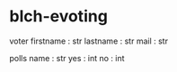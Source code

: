 # blch-evoting

voter
    firstname : str
    lastname : str
    mail : str

polls
    name : str
    yes : int
    no : int